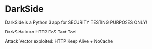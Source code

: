 # DarkSide
DarkSide is a Python 3 app for SECURITY TESTING PURPOSES ONLY!

DarkSide is an HTTP DoS Test Tool.

Attack Vector exploited: HTTP Keep Alive + NoCache
